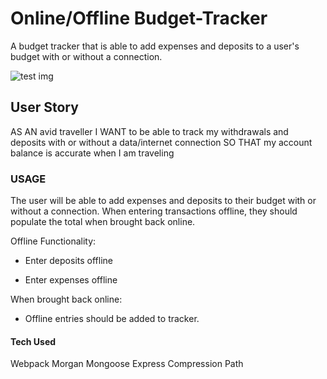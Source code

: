 # Online/Offline Budget-Tracker
A budget tracker that is able to add expenses and deposits to a user's budget with or without a connection.

![test img](images\budget-tracker.png)

## User Story
AS AN avid traveller
I WANT to be able to track my withdrawals and deposits with or without a data/internet connection
SO THAT my account balance is accurate when I am traveling

### USAGE 

The user will be able to add expenses and deposits to their budget with or without a connection. When entering transactions offline, they should populate the total when brought back online.

Offline Functionality:

  * Enter deposits offline

  * Enter expenses offline

When brought back online:

  * Offline entries should be added to tracker.
  
#### Tech Used

Webpack
Morgan
Mongoose
Express
Compression
Path

